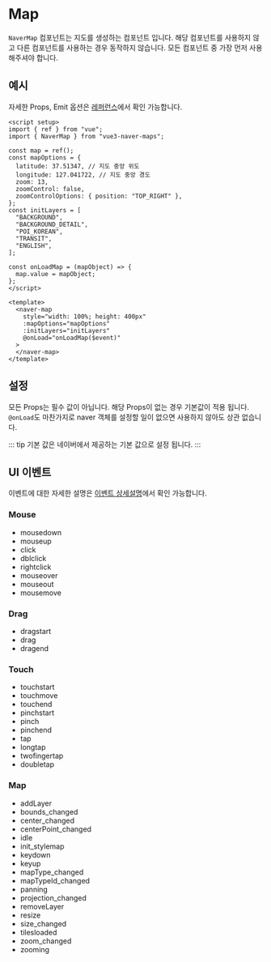# Map

`NaverMap` 컴포넌트는 지도를 생성하는 컴포넌트 입니다. 해당 컴포넌트를 사용하지 않고 다른 컴포넌트를 사용하는 경우 동작하지 않습니다. 모든 컴포넌트 중 가장 먼저 사용해주셔야 합니다.

## 예시

자세한 Props, Emit 옵션은 [레퍼런스](../reference//#navermaps)에서 확인 가능합니다.

<Map />

```vue
<script setup>
import { ref } from "vue";
import { NaverMap } from "vue3-naver-maps";

const map = ref();
const mapOptions = {
  latitude: 37.51347, // 지도 중앙 위도
  longitude: 127.041722, // 지도 중앙 경도
  zoom: 13,
  zoomControl: false,
  zoomControlOptions: { position: "TOP_RIGHT" },
};
const initLayers = [
  "BACKGROUND",
  "BACKGROUND_DETAIL",
  "POI_KOREAN",
  "TRANSIT",
  "ENGLISH",
];

const onLoadMap = (mapObject) => {
  map.value = mapObject;
};
</script>

<template>
  <naver-map
    style="width: 100%; height: 400px"
    :mapOptions="mapOptions"
    :initLayers="initLayers"
    @onLoad="onLoadMap($event)"
  >
  </naver-map>
</template>
```

## 설정

모든 Props는 필수 값이 아닙니다. 해당 Props이 없는 경우 기본값이 적용 됩니다. `@onLoad`도 마찬가지로 naver 객체를 설정할 일이 없으면 사용하지 않아도 상관 없습니다.

::: tip
기본 값은 네이버에서 제공하는 기본 값으로 설정 됩니다.
:::

## UI 이벤트

이벤트에 대한 자세한 설명은 [이벤트 상세설명](https://navermaps.github.io/maps.js.ncp/docs/naver.maps.Map.html#toc38__anchor)에서 확인 가능합니다.

### Mouse

- mousedown
- mouseup
- click
- dblclick
- rightclick
- mouseover
- mouseout
- mousemove

### Drag

- dragstart
- drag
- dragend

### Touch

- touchstart
- touchmove
- touchend
- pinchstart
- pinch
- pinchend
- tap
- longtap
- twofingertap
- doubletap

### Map

- addLayer
- bounds_changed
- center_changed
- centerPoint_changed
- idle
- init_stylemap
- keydown
- keyup
- mapType_changed
- mapTypeId_changed
- panning
- projection_changed
- removeLayer
- resize
- size_changed
- tilesloaded
- zoom_changed
- zooming
